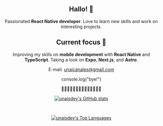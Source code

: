<div style="text-align:center;">



  
  
## Hallo! 👋
Passionated **React Native developer**. Love to learn new skills and work on interesting projects.


## Current focus 🌱
 
Improving my skills on **mobile development** with **React Native** and **TypeScript**. Taking a look on **Expo**, **Next.js**, and **Astro**.


E-mail: unaicanales@gmail.com

console.log("bye!")

  🔽🔽🔽🔽🔽🔽🔽🔽🔽🔽🔽🔽🔽🔽
  
[![unaisdev's GitHub stats](https://github-readme-stats.vercel.app/api?username=unaisdev&layout=compact&langs_count=6&hide=html,css&title_color=ffffff&text_color=c9cacc&icon_color=4AB197&bg_color=1A2B34)](https://github.com/anuraghazra/github-readme-stats)

<br />

[![unaisdev's Top Languages](https://github-readme-stats.vercel.app/api/top-langs/?username=unaisdev&layout=compact&langs_count=6&hide=html,css&title_color=ffffff&text_color=c9cacc&icon_color=4AB197&bg_color=1A2B34)](https://github.com/unaisdev)

  
</div>


<!--
**unaisdev/unaisdev** is a ✨ _special_ ✨ repository because its `README.md` (this file) appears on your GitHub profile.



Here are some ideas to get you started:

- 🔭 I’m currently working on ...
- 🌱 I’m currently learning ...
- 👯 I’m looking to collaborate on ...
- 🤔 I’m looking for help with ...
- 💬 Ask me about ...
- 📫 How to reach me: ...
- 😄 Pronouns: ...
- ⚡ Fun fact: ...
-->
